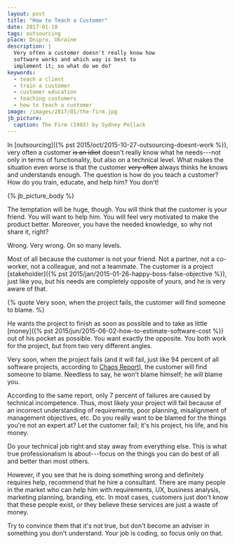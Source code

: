 ```yaml
---
layout: post
title: "How to Teach a Customer"
date: 2017-01-10
tags: outsourcing
place: Dnipro, Ukraine
description: |
  Very often a customer doesn't really know how
  software works and which way is best to
  implement it; so what do we do?
keywords:
  - teach a client
  - train a customer
  - customer education
  - teaching customers
  - how to teach a customer
image: /images/2017/01/the-firm.jpg
jb_picture:
  caption: The Firm (1993) by Sydney Pollack
---
```


In [outsourcing]({% pst 2015/oct/2015-10-27-outsourcing-doesnt-work %}),
very often a customer <del>is an idiot</del> doesn't
really know what he needs---not only in terms of functionality, but also
on a technical level. What makes the situation even worse is that the
customer <del>very often</del> always thinks he knows
and understands enough. The question is how do you teach a customer? How
do you train, educate, and help him? You don't!

<!--more-->

{% jb_picture_body %}

The temptation will be huge, though. You will think that the customer is your
friend. You will want to help him. You will feel very motivated to
make the product better. Moreover, you have the needed knowledge,
so why not share it, right?

Wrong. Very wrong. On so many levels.

Most of all because the customer is not your friend. Not a partner, not a co-worker,
not a colleague, and not a teammate. The customer is a project
[stakeholder]({% pst 2015/jan/2015-01-26-happy-boss-false-objective %}),
just like you, but his needs are completely opposite of yours, and he is very aware
of that.

{% quote Very soon, when the project fails, the customer will find someone to blame. %}

He wants the project to finish as soon as possible and to take as little
[money]({% pst 2015/jun/2015-06-02-how-to-estimate-software-cost %})
out of his pocket as possible. You want exactly the opposite. You
both work for the project, but from two very different angles.

Very soon, when the project fails (and it will fail, just like 94 percent of all
software projects, according to
[Chaos Report](https://www.projectsmart.co.uk/white-papers/chaos-report.pdf)),
the customer will find someone to blame. Needless to say,
he won't blame himself; he will blame you.

According to the same report, only 7 percent of failures are caused by technical incompetence. Thus,
most likely your project will fail because of an incorrect understanding of
requirements, poor planning, misalignment of management objectives, etc. Do you really want to
be blamed for the things you're not an expert at? Let the customer
fail; it's his project, his life, and his money.

Do your technical job right and stay away from everything else. This
is what true professionalism is about---focus on the things you can do
best of all and better than most others.

However, if you see that he is doing something wrong and definitely
requires help, recommend that he hire a consultant. There are many people
in the market who can help him with requirements, UX, business analysis,
marketing planning, branding, etc. In most cases, customers just
don't know that these people exist, or they believe these services
are just a waste of money.

Try to convince them that it's not true, but don't become an adviser
in something you don't understand. Your job is coding, so focus only on that.
